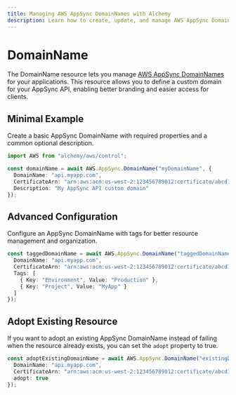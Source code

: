 ```yaml
---
title: Managing AWS AppSync DomainNames with Alchemy
description: Learn how to create, update, and manage AWS AppSync DomainNames using Alchemy Cloud Control.
---
```


# DomainName

The DomainName resource lets you manage [AWS AppSync DomainNames](https://docs.aws.amazon.com/appsync/latest/userguide/) for your applications. This resource allows you to define a custom domain for your AppSync API, enabling better branding and easier access for clients.

## Minimal Example

Create a basic AppSync DomainName with required properties and a common optional description.

```ts
import AWS from "alchemy/aws/control";

const domainName = await AWS.AppSync.DomainName("myDomainName", {
  DomainName: "api.myapp.com",
  CertificateArn: "arn:aws:acm:us-west-2:123456789012:certificate/abcd1234-5678-90ef-ghij-klmnopqrstuv",
  Description: "My AppSync API custom domain"
});
```

## Advanced Configuration

Configure an AppSync DomainName with tags for better resource management and organization.

```ts
const taggedDomainName = await AWS.AppSync.DomainName("taggedDomainName", {
  DomainName: "api.myapp.com",
  CertificateArn: "arn:aws:acm:us-west-2:123456789012:certificate/abcd1234-5678-90ef-ghij-klmnopqrstuv",
  Tags: [
    { Key: "Environment", Value: "Production" },
    { Key: "Project", Value: "MyApp" }
  ]
});
```

## Adopt Existing Resource

If you want to adopt an existing AppSync DomainName instead of failing when the resource already exists, you can set the `adopt` property to true.

```ts
const adoptExistingDomainName = await AWS.AppSync.DomainName("existingDomain", {
  DomainName: "api.myapp.com",
  CertificateArn: "arn:aws:acm:us-west-2:123456789012:certificate/abcd1234-5678-90ef-ghij-klmnopqrstuv",
  adopt: true
});
```